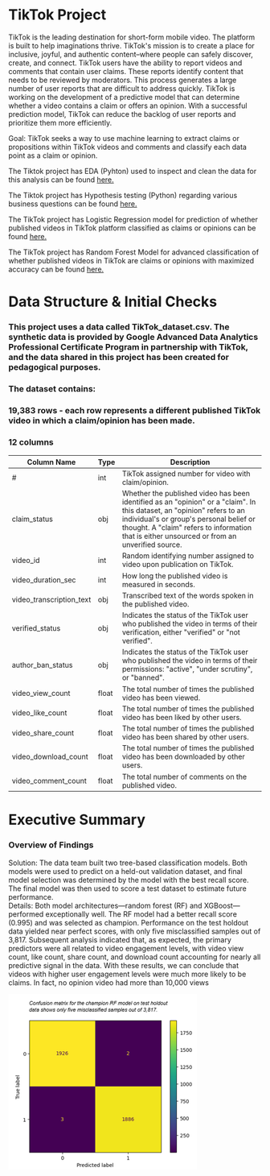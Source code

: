# TikTok Project 

TikTok is the leading destination for short-form mobile video. The platform is built to help imaginations thrive. TikTok's mission is to create a place for inclusive, joyful, and authentic content–where people can safely discover, create, and connect.
TikTok users have the ability to report videos and comments that contain user claims. These reports identify content that needs to be reviewed by moderators. This process generates a large number of user reports that are difficult to address quickly. 
TikTok is working on the development of a predictive model that can determine whether a video contains a claim or offers an opinion. With a successful prediction model, TikTok can reduce the backlog of user reports and prioritize them more efficiently.

Goal: TikTok seeks a way to use machine learning to extract claims or propositions within TikTok videos and comments and classify each data point as a claim or opinion. 

The Tiktok project has EDA (Pyhton) used to inspect and clean the data for this analysis can be found [here.](https://github.com/nourlybeque/nourlybeque/blob/0c379e05be7d0964bcd7ac72e1b654390985d205/TikTok_project/notebooks_TikTok/TikTok_project_EDA.ipynb)

The Tiktok project has Hypothesis testing (Python) regarding various business questions can be found [here.](https://github.com/nourlybeque/nourlybeque/blob/f18fc8e55fe8f32d707e3201791c8e0988674130/TikTok_project/notebooks_TikTok/TikTok_project_HypothesisTesting.ipynb)

The TikTok project has Logistic Regression model for prediction of whether published videos in TikTok platform classified as claims or opinions can be found [here.](https://github.com/nourlybeque/nourlybeque/blob/f18fc8e55fe8f32d707e3201791c8e0988674130/TikTok_project/notebooks_TikTok/TikTok_project_LogisticRegression.ipynb)

The TikTok project has Random Forest Model for advanced classification of whether published videos in TikTok are claims or opinions with maximized accuracy can be found [here.](https://github.com/nourlybeque/nourlybeque/blob/f18fc8e55fe8f32d707e3201791c8e0988674130/TikTok_project/notebooks_TikTok/TikTok_project_RandomForestModel.ipynb)


# Data Structure & Initial Checks

### This project uses a data called TikTok_dataset.csv. The synthetic data is provided by Google Advanced Data Analytics Professional Certificate Program in partnership with TikTok, and the data shared in this project has been created for pedagogical purposes.  

### The dataset contains:
### 19,383 rows - each row represents a different published TikTok video in which a claim/opinion has been made.
### 12 columns

  | Column Name              | Type  | Description                                          |
  |--------------------------|-------|------------------------------------------------------|
  | #                        | int   | TikTok assigned number for video with claim/opinion. |
  | claim_status             | obj   | Whether the published video has been identified as an "opinion" or a "claim". In this dataset, an "opinion" refers to an individual's or group's personal belief or thought. A "claim" refers to information that is either unsourced or from an unverified source.|
  | video_id                 | int   | Random identifying number assigned to video upon publication on TikTok.|
  | video_duration_sec       | int   | How long the published video is measured in seconds.|
  | video_transcription_text | obj   | Transcribed text of the words spoken in the published video.|
  | verified_status          | obj   | Indicates the status of the TikTok user who published the video in terms of their verification, either "verified" or "not verified".|
  | author_ban_status        | obj   | Indicates the status of the TikTok user who published the video in terms of their permissions: "active", "under scrutiny", or "banned".|
  | video_view_count         | float | The total number of times the published video has been viewed.|
  | video_like_count         | float | The total number of times the published video has been liked by other users.|
  | video_share_count        | float | The total number of times the published video has been shared by other users.|
  | video_download_count     | float | The total number of times the published video has been downloaded by other users.|
  | video_comment_count      | float | The total number of comments on the published video.|



# Executive Summary

### Overview of Findings

Solution: The data team built two tree-based classification models. Both models were used to predict on a held-out validation dataset, and final model selection was determined by the model with the best recall score. The final model was then used to score a test dataset to estimate future performance.
<br/>
Details: Both model architectures—random forest (RF) and XGBoost—performed exceptionally well. The RF model had a better recall score (0.995) and was selected as champion. Performance on the test holdout data yielded near perfect scores, with only five misclassified samples out of 3,817.
Subsequent analysis indicated that, as expected, the primary predictors were all related to video engagement levels, with video view count, like count, share count, and download count accounting for nearly all predictive signal in the data. With these results, we can conclude that videos with higher user engagement levels were much more likely to be claims. In fact, no opinion video had more than 10,000 views

![Confusion Matrix](https://github.com/nourlybeque/nourlybeque/blob/3ff9add1c16e78e82d948dd46a088adfec87c819/TikTok_project/visuals_TikTok/confusion_matrix_TikTok.png)


